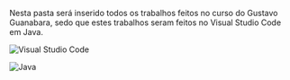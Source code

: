 Nesta pasta será inserido todos os trabalhos feitos no curso do 
Gustavo Guanabara, sedo que estes trabalhos seram feitos
no Visual Studio Code em Java.



![Visual Studio Code](https://img.shields.io/badge/Visual%20Studio%20Code-0078d7.svg?style=for-the-badge&logo=visual-studio-code&logoColor=white)


  ![Java](https://img.shields.io/badge/java-%23ED8B00.svg?style=for-the-badge&logo=openjdk&logoColor=white)
